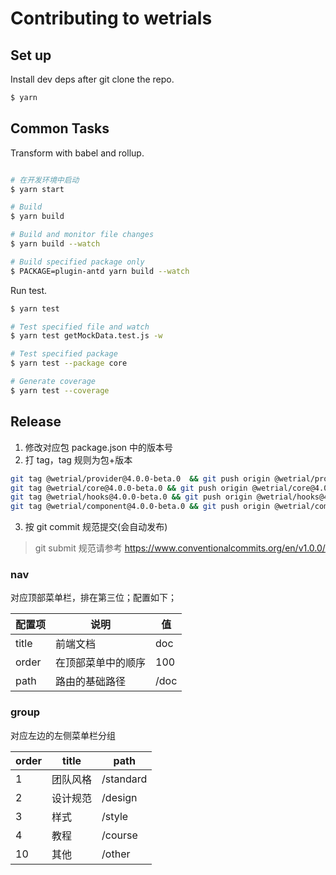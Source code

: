 # Contributing to wetrials

## Set up

Install dev deps after git clone the repo.

```bash
$ yarn
```

## Common Tasks

Transform with babel and rollup.

```bash

# 在开发环境中启动
$ yarn start

# Build
$ yarn build

# Build and monitor file changes
$ yarn build --watch

# Build specified package only
$ PACKAGE=plugin-antd yarn build --watch
```

Run test.

```bash
$ yarn test

# Test specified file and watch
$ yarn test getMockData.test.js -w

# Test specified package
$ yarn test --package core

# Generate coverage
$ yarn test --coverage
```

## Release

1. 修改对应包 package.json 中的版本号
2. 打 tag，tag 规则为包+版本

```bash
git tag @wetrial/provider@4.0.0-beta.0  && git push origin @wetrial/provider@4.0.0-beta.0
git tag @wetrial/core@4.0.0-beta.0 && git push origin @wetrial/core@4.0.0-beta.0
git tag @wetrial/hooks@4.0.0-beta.0 && git push origin @wetrial/hooks@4.0.0-beta.0
git tag @wetrial/component@4.0.0-beta.0 && git push origin @wetrial/component@4.0.0-beta.0
```

3. 按 git commit 规范提交(会自动发布)

> git submit 规范请参考 https://www.conventionalcommits.org/en/v1.0.0/

### nav

对应顶部菜单栏，排在第三位；配置如下；

| 配置项 | 说明               | 值   |
| ------ | ------------------ | ---- |
| title  | 前端文档           | doc  |
| order  | 在顶部菜单中的顺序 | 100  |
| path   | 路由的基础路径     | /doc |

### group

对应左边的左侧菜单栏分组

| order | title    | path      |
| ----- | -------- | --------- |
| 1     | 团队风格 | /standard |
| 2     | 设计规范 | /design   |
| 3     | 样式     | /style    |
| 4     | 教程     | /course   |
| 10    | 其他     | /other    |
